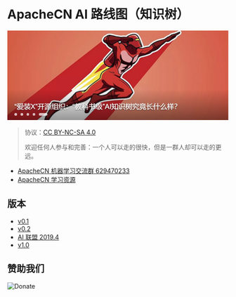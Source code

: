 # ApacheCN AI 路线图（知识树）

[![](img/cover_201906.png)](https://blog.csdn.net/wizardforcel/article/details/90738421)

> 协议：[CC BY-NC-SA 4.0](http://creativecommons.org/licenses/by-nc-sa/4.0/)
>
> 欢迎任何人参与和完善：一个人可以走的很快，但是一群人却可以走的更远。

* [ApacheCN 机器学习交流群 629470233](http://shang.qq.com/wpa/qunwpa?idkey=30e5f1123a79867570f665aa3a483ca404b1c3f77737bc01ec520ed5f078ddef)
* [ApacheCN 学习资源](http://www.apachecn.org/)

## 版本

+ [v0.1](v0.1/)
+ [v0.2](v0.2/)
+ [AI 联盟 2019.4](ai-union-201904/)
+ [v1.0](v1.0/)

## 赞助我们

![Donate](http://data.apachecn.org/img/about/donate.jpg)
